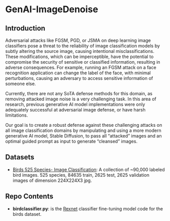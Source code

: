 # GenAI-ImageDenoise

## Introduction
Adversarial attacks like FGSM, PGD, or JSMA on deep learning image classifiers pose a threat to the reliability of image classification models by subtly altering the source image, causing intentional misclassifications. These modifications, which can be imperceptible, have the potential to compromise the security of sensitive or classified information, resulting in adverse consequences. For example, running an FGSM attack on a face recognition application can change the label of the face, with minimal perturbations, causing an adversary to access sensitive information of someone else.

Currently, there are not any SoTA defense methods for this domain, as removing attacked image noise is a very challenging task. In this area of research, previous generative AI model implementations were only adequately successful at adversarial image defense, or have harsh limitations.

Our goal is to create a robust defense against these challenging attacks on all image classification domains by manipulating and using a more modern generative AI model, Stable Diffusion, to pass all “attacked” images and an optimal guided prompt as input to generate “cleansed” images.

## Datasets
* [Birds 525 Species- Image Classification](https://www.kaggle.com/datasets/gpiosenka/100-bird-species?resource=download): A collection of ~90,000 labeled bird images. 525 species, 84635 train, 2625 test, 2625 validation images of dimension 224X224X3 jpg.

## Repo Contents
* **birdclassifier.py**: is the [Rexnet](https://huggingface.co/docs/timm/en/models/rexnet) classifier fine-tuning model code for the birds dataset. 